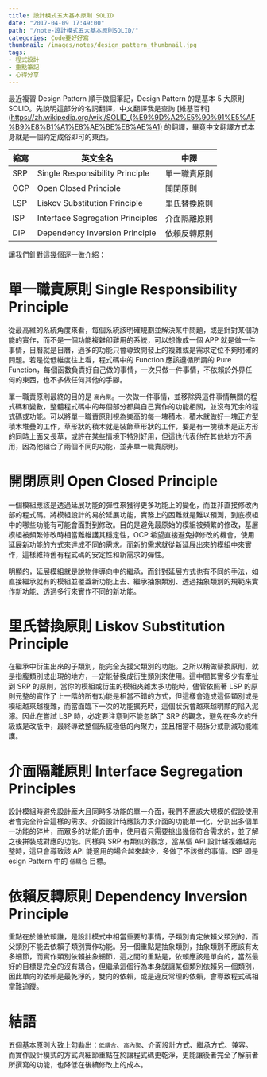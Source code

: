 ```yaml
---
title: 設計模式五大基本原則 SOLID
date: "2017-04-09 17:49:00"
path: "/note-設計模式五大基本原則SOLID/"
categories: Code要好好寫
thumbnail: /images/notes/design_pattern_thumbnail.jpg
tags:
- 程式設計
- 重點筆記
- 心得分享
---
```


最近複習 Design Pattern 順手做個筆記，Design Pattern 的是基本 5 大原則 SOLID。先說明這部分的名詞翻譯，中文翻譯我是查詢 [維基百科](https://zh.wikipedia.org/wiki/SOLID_(%E9%9D%A2%E5%90%91%E5%AF%B9%E8%B1%A1%E8%AE%BE%E8%AE%A1) 的翻譯，畢竟中文翻譯方式本身就是一個約定成俗即可的東西。

縮寫 | 英文全名 | 中譯
----- | ----- | ----- 
SRP | Single Responsibility Principle | 單一職責原則
OCP | Open Closed Principle | 開閉原則
LSP | Liskov Substitution Principle | 里氏替換原則
ISP | Interface Segregation Principles | 介面隔離原則
DIP | Dependency Inversion Principle | 依賴反轉原則

讓我們針對這幾個逐一做介紹：

<!-- more -->

# 單一職責原則 Single Responsibility Principle

從最高維的系統角度來看，每個系統該明確規劃並解決某中問題，或是針對某個功能的實作，而不是一個功能複雜卻難用的系統，可以想像成一個 APP 就是做一件事情，日曆就是日曆，過多的功能只會導致開發上的複雜或是需求定位不夠明確的問題。若是從低維度往上看，程式碼中的 Function 應該遵循所謂的 Pure Function，每個函數負責好自己做的事情，一次只做一件事情，不依賴於外界任何的東西，也不多做任何其他的手腳。

單一職責原則最終的目的是 `高內聚`。一次做一件事情，並移除與這件事情無關的程式碼和變數，整體程式碼中的每個部分都與自己實作的功能相關，並沒有冗余的程式碼或功能。可以將單一職責原則視為樂高的每一塊積木，積木就做好一塊正方型積木堆疊的工作，草形狀的積木就是裝飾草形狀的工作，要是有一塊積木是正方形的同時上面又長草，或許在某些情境下特別好用，但這也代表他在其他地方不適用，因為他組合了兩個不同的功能，並非單一職責原則。

# 開閉原則 Open Closed Principle

一個模組應該是透過延展功能的彈性來獲得更多功能上的變化，而並非直接修改內部的程式碼。將模組設計的易於延展功能，實務上的困難就是難以預測，到底模組中的哪些功能有可能會面對到修改。目的是避免最原始的模組被頻繁的修改，基層模組被頻繁修改時相當難維護其穩定性，OCP 希望直接避免掉修改的機會，使用延展新功能的方式來達成不同的需求。而新的需求就從新延展出來的模組中來實作，這樣維持舊有程式碼的安定性和新需求的彈性。

明顯的，延展模組就是說物件導向中的繼承，而針對延展方式也有不同的手法，如直接繼承就有的模組並覆蓋新功能上去、繼承抽象類別、透過抽象類別的規範來實作新功能、透過多行來實作不同的新功能。

# 里氏替換原則 Liskov Substitution Principle

在繼承中衍生出來的子類別，能完全支援父類別的功能。之所以稱做替換原則，就是指腹類別成出現的地方，一定能替換成衍生類別來使用。這中間其實多少有牽扯到 SRP 的原則，當你的模組或衍生的模組夾雜太多功能時，儘管依照著 LSP 的原則元整的實作了上一階的所有功能是相當不錯的方式，但這樣會造成這個類別或是模組越來越複雜，而當面臨下一次的功能擴充時，這個狀況會越來越明顯的陷入泥濘。因此在嘗試 LSP 時，必定要注意到不能忽略了 SRP 的觀念，避免在多次的升級或是改版中，最終導致整個系統極低的內聚力，並且相當不易拆分或刪減功能維護。

# 介面隔離原則 Interface Segregation Principles

設計模組時避免設計龐大且同時多功能的單一介面，我們不應該大規模的假設使用者會完全符合這樣的需求。介面設計時應該力求介面的功能單一化，分割出多個單一功能的碎片，而眾多的功能介面中，使用者只需要挑出幾個符合需求的，並了解之後拼裝成對應的功能。同樣與 SRP 有類似的觀念，當某個 API 設計越複雜越完整時，這只會導致該 API 能適用的場合越來越少，多做了不該做的事情。ISP 即是esign Pattern 中的 `低耦合` 目標。

# 依賴反轉原則 Dependency Inversion Principle

重點在於誰依賴誰，是設計模式中相當重要的事情，子類別肯定依賴父類別的，而父類別不能去依賴子類別實作功能。另一個重點是抽象類別，抽象類別不應該有太多細節，而實作類別依賴抽象細節，這之間的重點是，依賴應該是單向的，當然最好的目標是完全的沒有耦合，但繼承這個行為本身就讓某個類別依賴另一個類別，因此單向的依賴是最乾淨的，雙向的依賴，或是違反常理的依賴，會導致程式碼相當難追蹤。

# 結語

五個基本原則大致上勾勒出：`低耦合`、`高內聚`、介面設計方式、繼承方式、兼容。而實作設計模式的方式與細節重點在於讓程式碼更乾淨，更能讓後者完全了解前者所撰寫的功能，也降低在後續修改上的成本。